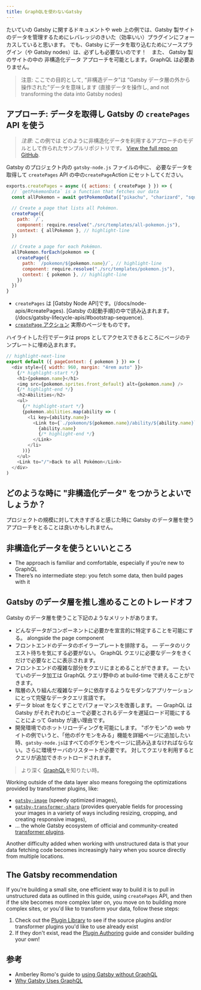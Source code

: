 ```yaml
---
title: GraphQLを使わないGatsby
---
```


たいていの Gatsby に関するドキュメントや web 上の例では、Gatsby 製サイトのデータを管理するためにレバレッジのきいた（効率いい）プラグインにフォーカスしていると思います。 でも、Gatsby にデータを取り込むためにソースプラグイン（や Gatsby nodes）は、必ずしも必要ないのです！　また、 Gatsby 製のサイトの中の 非構造化データ アプローチを可能とします。GraphQL は必要ありません。

> 注意: ここでの目的として, “非構造データ”は “Gatsby データ層の外から操作された”データを意味します (直接データを操作し, and not transforming the data into Gatsby nodes)

## アプローチ: データを取得し Gatsby の `createPages` API を使う

> _注意_: この例では どのように非構造化データを利用するアプローチのモデルとして作られたサンプルリポジトリです。 [View the full repo on GitHub](https://github.com/jlengstorf/gatsby-with-unstructured-data).

Gatsby のプロジェクト内の `gatsby-node.js` ファイルの中に、 必要なデータを取得して `createPages` API の中の`createPage`Action にセットしてください。

```javascript:title=gatsby-node.js
exports.createPages = async ({ actions: { createPage } }) => {
  // `getPokemonData` is a function that fetches our data
  const allPokemon = await getPokemonData(["pikachu", "charizard", "squirtle"])

  // Create a page that lists all Pokémon.
  createPage({
    path: `/`,
    component: require.resolve("./src/templates/all-pokemon.js"),
    context: { allPokemon }, // highlight-line
  })

  // Create a page for each Pokémon.
  allPokemon.forEach(pokemon => {
    createPage({
      path: `/pokemon/${pokemon.name}/`, // highlight-line
      component: require.resolve("./src/templates/pokemon.js"),
      context: { pokemon }, // highlight-line
    })
  })
}
```

- `createPages` は [Gatsby Node API]です。(/docs/node-apis/#createPages). [Gatsby の起動手順]の中で読み込まれます。(/docs/gatsby-lifecycle-apis/#bootstrap-sequence).
- [`createPage` アクション](/docs/actions/#createPage) 実際のページをものです。

ハイライトした行でデータは props としてアクセスできるところにページのテンプレートに埋め込まれます。

```jsx:title=/src/templates/pokemon.js
// highlight-next-line
export default ({ pageContext: { pokemon } }) => (
  <div style={{ width: 960, margin: "4rem auto" }}>
    {/* highlight-start */}
    <h1>{pokemon.name}</h1>
    <img src={pokemon.sprites.front_default} alt={pokemon.name} />
    {/* highlight-end */}
    <h2>Abilities</h2>
    <ul>
      {/* highlight-start */}
      {pokemon.abilities.map(ability => (
        <li key={ability.name}>
          <Link to={`./pokemon/${pokemon.name}/ability/${ability.name}`}>
            {ability.name}
            {/* highlight-end */}
          </Link>
        </li>
      ))}
    </ul>
    <Link to="/">Back to all Pokémon</Link>
  </div>
)
```

## どのような時に "非構造化データ" をつかうとよいでしょうか？

プロジェクトの規模に対して大きすぎると感じた時に Gatsby のデータ層を使うアプローチをとることは良いかもしれません。

## 非構造化データを使うといいところ

- The approach is familiar and comfortable, especially if you’re new to GraphQL
- There’s no intermediate step: you fetch some data, then build pages with it

## Gatsby のデータ層を推し進めることのトレードオフ

Gatsby のデータ層を使うこと下記のようなメリットがあります。

- どんなデータがコンポーネントに必要かを宣言的に特定することを可能にする。 alongside the page component
- フロントエンドのデータのボイラープレートを排除する。 — データのリクエスト待ちを気にする必要がない。 GraphQL クエリに必要なデータをきくだけで必要なとこに表示されます。
- フロントエンドの複雑な部分をクエリにまとめることができます。 — たいていのデータ加工は GraphQL クエリ野中の at build-time で終えることができます。
- 階層の入り組んだ複雑なデータに依存するようなモダンなアプリケーションにとって完璧なデータクエリ言語です。
- データ bloat をなくすことでパフォーマンスを改善します。 — GraphQL は Gatsby がそれぞれのビューで必要とされるデータを遅延ロード可能にすることによって Gatsby が速い理由です。
- 開発環境でのホットリローディングを可能にします。 "ポケモン"の web サイトの例でいうと、「他のポケモンをみる」機能を詳細ページに追加したい時、`gatsby-node.js`はすべてのポケモンをページに読み込まなければならない。さらに環境サーバのリスタートが必要です。 対してクエリを利用するとクエリが追加できホットロードされます。

> より深く [GraphQL](/docs/querying-with-graphql/)を知りたい時。

Working outside of the data layer also means foregoing the optimizations provided by transformer plugins, like:

- [`gatsby-image`](https://github.com/gatsbyjs/gatsby/tree/master/packages/gatsby-image) (speedy optimized images),
- [`gatsby-transformer-sharp`](https://github.com/gatsbyjs/gatsby/tree/master/packages/gatsby-transformer-sharp) (provides queryable fields for processing your images in a variety of ways including resizing, cropping, and creating responsive images),
- ... the whole Gatsby ecosystem of official and community-created [transformer plugins](/plugins/?=transformer).

Another difficulty added when working with unstructured data is that your data fetching code becomes increasingly hairy when you source directly from multiple locations.

## The Gatsby recommendation

If you're building a small site, one efficient way to build it is to pull in unstructured data as outlined in this guide, using `createPages` API, and then if the site becomes more complex later on, you move on to building more complex sites, or you'd like to transform your data, follow these steps:

1.  Check out the [Plugin Library](/plugins/) to see if the source plugins and/or transformer plugins you'd like to use already exist
2.  If they don't exist, read the [Plugin Authoring](/docs/creating-plugins/) guide and consider building your own!

## 参考

- Amberley Romo's guide to [using Gatsby without GraphQL](/blog/2018-10-25-using-gatsby-without-graphql/)
- [Why Gatsby Uses GraphQL](/docs/why-gatsby-uses-graphql/)
